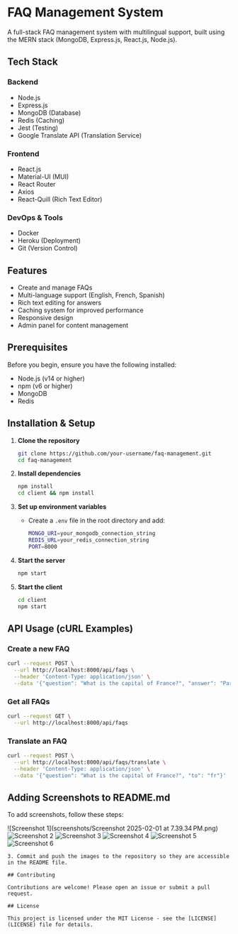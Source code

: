 # FAQ Management System

A full-stack FAQ management system with multilingual support, built using the MERN stack (MongoDB, Express.js, React.js, Node.js).

## Tech Stack

### Backend
- Node.js
- Express.js
- MongoDB (Database)
- Redis (Caching)
- Jest (Testing)
- Google Translate API (Translation Service)

### Frontend
- React.js
- Material-UI (MUI)
- React Router
- Axios
- React-Quill (Rich Text Editor)

### DevOps & Tools
- Docker
- Heroku (Deployment)
- Git (Version Control)

## Features

- Create and manage FAQs
- Multi-language support (English, French, Spanish)
- Rich text editing for answers
- Caching system for improved performance
- Responsive design
- Admin panel for content management

## Prerequisites

Before you begin, ensure you have the following installed:
- Node.js (v14 or higher)
- npm (v6 or higher)
- MongoDB
- Redis

## Installation & Setup

1. **Clone the repository**
   ```sh
   git clone https://github.com/your-username/faq-management.git
   cd faq-management
   ```

2. **Install dependencies**
   ```sh
   npm install
   cd client && npm install
   ```

3. **Set up environment variables**
   - Create a `.env` file in the root directory and add:
     ```sh
     MONGO_URI=your_mongodb_connection_string
     REDIS_URL=your_redis_connection_string
     PORT=8000
     ```

4. **Start the server**
   ```sh
   npm start
   ```

5. **Start the client**
   ```sh
   cd client
   npm start
   ```

## API Usage (cURL Examples)

### Create a new FAQ
```sh
curl --request POST \
  --url http://localhost:8000/api/faqs \
  --header 'Content-Type: application/json' \
  --data '{"question": "What is the capital of France?", "answer": "Paris"}'
```

### Get all FAQs
```sh
curl --request GET \
  --url http://localhost:8000/api/faqs 
```

### Translate an FAQ
```sh
curl --request POST \
  --url http://localhost:8000/api/faqs/translate \
  --header 'Content-Type: application/json' \
  --data '{"question": "What is the capital of France?", "to": "fr"}'
```

## Adding Screenshots to README.md

To add screenshots, follow these steps:

![Screenshot 1](screenshots/Screenshot 2025-02-01 at 7.39.34 PM.png)
![Screenshot 2](screenshots/Screenshot%202025-02-01%20at%207.44.48%20PM.png)
![Screenshot 3](screenshots/Screenshot%202025-02-01%20at%207.45.04%20PM.png)
![Screenshot 4](screenshots/Screenshot%202025-02-01%20at%207.45.18%20PM.png)
![Screenshot 5](screenshots/Screenshot%202025-02-01%20at%207.45.51%20PM.png)
![Screenshot 6](screenshots/Screenshot%202025-02-01%20at%207.46.10%20PM.png)
  
   ```
3. Commit and push the images to the repository so they are accessible in the README file.

## Contributing

Contributions are welcome! Please open an issue or submit a pull request.

## License

This project is licensed under the MIT License - see the [LICENSE](LICENSE) file for details.

